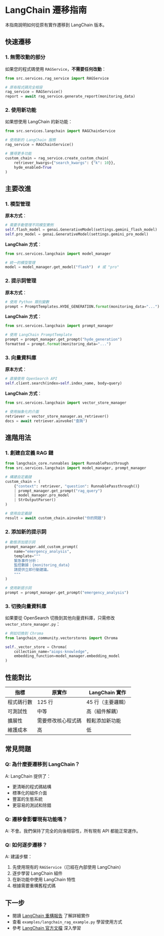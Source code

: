 # LangChain 遷移指南

本指南說明如何從原有實作遷移到 LangChain 版本。

## 快速遷移

### 1. 無需改動的部分

如果您的程式碼使用 `RAGService`，**不需要任何改動**：

```python
from src.services.rag_service import RAGService

# 原有程式碼完全相容
rag_service = RAGService()
report = await rag_service.generate_report(monitoring_data)
```

### 2. 使用新功能

如果想使用 LangChain 的新功能：

```python
from src.services.langchain import RAGChainService

# 使用新的 LangChain 服務
rag_service = RAGChainService()

# 獲得更多功能
custom_chain = rag_service.create_custom_chain(
    retriever_kwargs={"search_kwargs": {"k": 10}},
    hyde_enabled=True
)
```

## 主要改進

### 1. 模型管理

**原本方式**：
```python
# 需要手動管理不同模型實例
self.flash_model = genai.GenerativeModel(settings.gemini_flash_model)
self.pro_model = genai.GenerativeModel(settings.gemini_pro_model)
```

**LangChain 方式**：
```python
from src.services.langchain import model_manager

# 統一的模型管理
model = model_manager.get_model("flash")  # 或 "pro"
```

### 2. 提示詞管理

**原本方式**：
```python
# 使用 Python 類別變數
prompt = PromptTemplates.HYDE_GENERATION.format(monitoring_data="...")
```

**LangChain 方式**：
```python
from src.services.langchain import prompt_manager

# 使用 LangChain PromptTemplate
prompt = prompt_manager.get_prompt("hyde_generation")
formatted = prompt.format(monitoring_data="...")
```

### 3. 向量資料庫

**原本方式**：
```python
# 直接使用 OpenSearch API
self.client.search(index=self.index_name, body=query)
```

**LangChain 方式**：
```python
from src.services.langchain import vector_store_manager

# 使用抽象化的介面
retriever = vector_store_manager.as_retriever()
docs = await retriever.ainvoke("查詢")
```

## 進階用法

### 1. 創建自定義 RAG 鏈

```python
from langchain_core.runnables import RunnablePassthrough
from src.services.langchain import model_manager, prompt_manager

# 構建自定義鏈
custom_chain = (
    {"context": retriever, "question": RunnablePassthrough()}
    | prompt_manager.get_prompt("rag_query")
    | model_manager.pro_model
    | StrOutputParser()
)

# 使用自定義鏈
result = await custom_chain.ainvoke("你的問題")
```

### 2. 添加新的提示詞

```python
# 動態添加提示詞
prompt_manager.add_custom_prompt(
    name="emergency_analysis",
    template="""
    緊急事件分析：
    監控數據：{monitoring_data}
    請提供立即行動建議。
    """
)

# 使用新提示詞
prompt = prompt_manager.get_prompt("emergency_analysis")
```

### 3. 切換向量資料庫

如果要從 OpenSearch 切換到其他向量資料庫，只需修改 `vector_store_manager.py`：

```python
# 例如切換到 Chroma
from langchain_community.vectorstores import Chroma

self._vector_store = Chroma(
    collection_name="aiops-knowledge",
    embedding_function=model_manager.embedding_model
)
```

## 性能對比

| 指標 | 原實作 | LangChain 實作 |
|------|--------|----------------|
| 程式碼行數 | 125 行 | 45 行（主要邏輯） |
| 可測試性 | 中等 | 高（組件解耦） |
| 擴展性 | 需要修改核心程式碼 | 輕鬆添加新功能 |
| 維護成本 | 高 | 低 |

## 常見問題

### Q: 為什麼要遷移到 LangChain？

A: LangChain 提供了：
- 更清晰的程式碼結構
- 標準化的組件介面
- 豐富的生態系統
- 更容易的測試和除錯

### Q: 遷移會影響現有功能嗎？

A: 不會。我們保持了完全的向後相容性，所有現有 API 都能正常運作。

### Q: 如何逐步遷移？

A: 建議步驟：
1. 先使用現有的 `RAGService`（已經在內部使用 LangChain）
2. 逐步學習 LangChain 組件
3. 在新功能中使用 LangChain 特性
4. 根據需要重構舊程式碼

## 下一步

- 閱讀 [LangChain 重構報告](./langchain_refactoring_report.md) 了解詳細實作
- 查看 `examples/langchain_rag_example.py` 學習使用方式
- 參考 [LangChain 官方文檔](https://python.langchain.com/docs/get_started/introduction) 深入學習